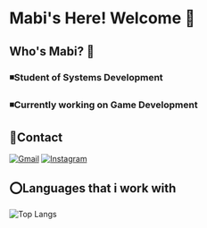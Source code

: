 # Mabi's Here! Welcome 💌

## Who's Mabi? 🐢
### ◾Student of Systems Development
### ◾Currently working on Game Development

## 🔗Contact
[![Gmail](https://img.shields.io/badge/Gmail-333333?style=for-the-badge&logo=gmail&logoColor=#D30445)](mailto:fernandeslopes16@hotmail.com)
[![Instagram](https://img.shields.io/badge/-Instagram-%23E4405F?style=for-the-badge&logo=instagram&logoColor=white)](https://www.instagram.com/f.biaah_/)

## ⭕Languages that i work with 

![Top Langs](https://github-readme-stats-git-masterrstaa-rickstaa.vercel.app/api/top-langs/?username=mb-fernandes&layout=compact&bg_color=000&border_color=30A3DC&title_color=E94D5F&text_color=FFF)
